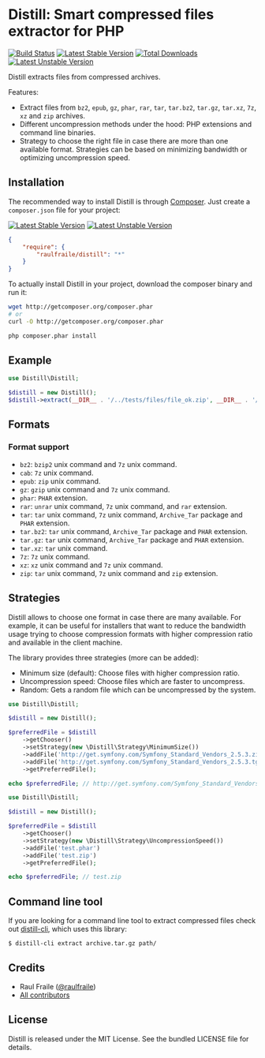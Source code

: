 # Distill: Smart compressed files extractor for PHP

[![Build Status](https://secure.travis-ci.org/raulfraile/distill.png)](http://travis-ci.org/raulfraile/distill)
[![Latest Stable Version](https://poser.pugx.org/raulfraile/distill/v/stable.png)](https://packagist.org/packages/raulfraile/distill)
[![Total Downloads](https://poser.pugx.org/raulfraile/distill/downloads.png)](https://packagist.org/packages/raulfraile/distill)
[![Latest Unstable Version](https://poser.pugx.org/raulfraile/distill/v/unstable.png)](https://packagist.org/packages/raulfraile/distill)

Distill extracts files from compressed archives.

Features:

* Extract files from `bz2`, `epub`, `gz`, `phar`, `rar`, `tar`, `tar.bz2`, `tar.gz`, `tar.xz`, `7z`, `xz`
and `zip` archives.
* Different uncompression methods under the hood: PHP extensions and command line binaries.
* Strategy to choose the right file in case there are more than one available format. Strategies can be
based on minimizing bandwidth or optimizing uncompression speed.

## Installation

The recommended way to install Distill is through [Composer](http://packagist.org/about-composer). Just
create a `composer.json` file for your project:

[![Latest Stable Version](https://poser.pugx.org/raulfraile/distill/v/stable.png)](https://packagist.org/packages/raulfraile/distill)
[![Latest Unstable Version](https://poser.pugx.org/raulfraile/distill/v/unstable.png)](https://packagist.org/packages/raulfraile/distill)


``` json
{
    "require": {
        "raulfraile/distill": "*"
    }
}
```
To actually install Distill in your project, download the composer binary and run it:

``` bash
wget http://getcomposer.org/composer.phar
# or
curl -O http://getcomposer.org/composer.phar

php composer.phar install
```

## Example

```php
use Distill\Distill;

$distill = new Distill();
$distill->extract(__DIR__ . '/../tests/files/file_ok.zip', __DIR__ . '/extract');
```

## Formats

### Format support

* `bz2`: `bzip2` unix command and `7z` unix command.
* `cab`: `7z` unix command.
* `epub`: `zip` unix command.
* `gz`: `gzip` unix command and `7z` unix command.
* `phar`: `PHAR` extension.
* `rar`: `unrar` unix command, `7z` unix command, and `rar` extension.
* `tar`: `tar` unix command, `7z` unix command, `Archive_Tar` package and `PHAR` extension.
* `tar.bz2`: `tar` unix command, `Archive_Tar` package and `PHAR` extension.
* `tar.gz`: `tar` unix command, `Archive_Tar` package and `PHAR` extension.
* `tar.xz`: `tar` unix command.
* `7z`: `7z` unix command.
* `xz`: `xz` unix command and `7z` unix command.
* `zip`: `tar` unix command, `7z` unix command and `zip` extension.

## Strategies

Distill allows to choose one format in case there are many available. For example, it can be
useful for installers that want to reduce the bandwidth usage trying to choose compression formats
with higher compression ratio and available in the client machine.

The library provides three strategies (more can be added):

* Minimum size (default): Choose files with higher compression ratio.
* Uncompression speed: Choose files which are faster to uncompress.
* Random: Gets a random file which can be uncompressed by the system.

```php
use Distill\Distill;

$distill = new Distill();

$preferredFile = $distill
    ->getChooser()
    ->setStrategy(new \Distill\Strategy\MinimumSize())
    ->addFile('http://get.symfony.com/Symfony_Standard_Vendors_2.5.3.zip')
    ->addFile('http://get.symfony.com/Symfony_Standard_Vendors_2.5.3.tgz')
    ->getPreferredFile();

echo $preferredFile; // http://get.symfony.com/Symfony_Standard_Vendors_2.5.3.tgz
```

```php
use Distill\Distill;

$distill = new Distill();

$preferredFile = $distill
    ->getChooser()
    ->setStrategy(new \Distill\Strategy\UncompressionSpeed())
    ->addFile('test.phar')
    ->addFile('test.zip')
    ->getPreferredFile();

echo $preferredFile; // test.zip
``` 

## Command line tool

If you are looking for a command line tool to extract compressed files check out [distill-cli](https://github.com/raulfraile/distill-cli), which uses this library:

```
$ distill-cli extract archive.tar.gz path/
```

## Credits

* Raul Fraile ([@raulfraile](https://twitter.com/raulfraile))
* [All contributors](https://github.com/raulfraile/distill/contributors)

## License

Distill is released under the MIT License. See the bundled LICENSE file for details.

